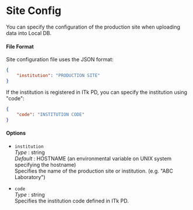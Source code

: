 # Site Config

You can specify the configuration of the production site when uploading data into Local DB.

#### File Format

Site configuration file uses the JSON format:

```json
{
    "institution": "PRODUCTION SITE"
}
```

If the institution is registered in ITk PD, you can specify the institution using "code":

```json
{
    "code": "INSTITUTION CODE"
}
```

#### Options

- `institution`<br>
_Type_ : string<br>
_Default_ : HOSTNAME (an environmental variable on UNIX system specifying the hostname)<br>
Specifies the name of the production site or institution. (e.g. "ABC Laboratory")

- `code`<br>
_Type_ : string<br>
Specifies the institution code defined in ITk PD.
